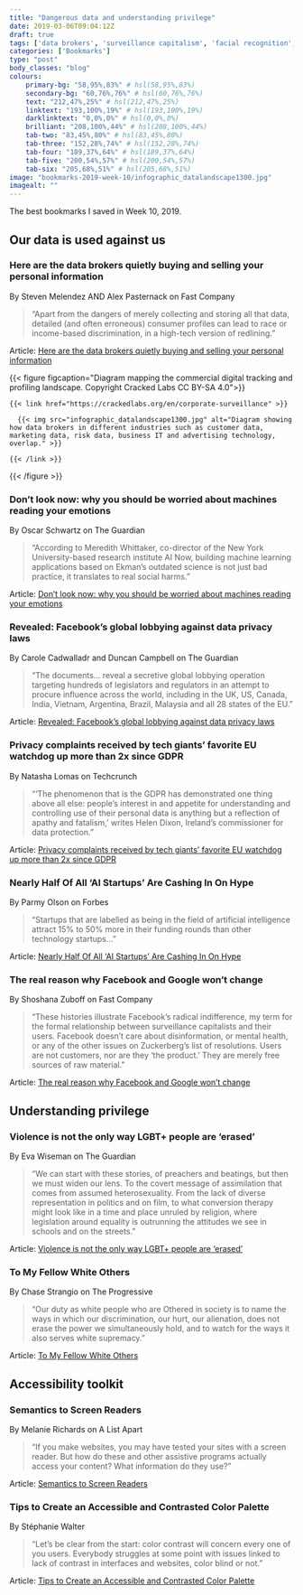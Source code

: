 ```yaml
---
title: "Dangerous data and understanding privilege"
date: 2019-03-06T09:04:12Z
draft: true
tags: ['data brokers', 'surveillance capitalism', 'facial recognition', 'privacy', 'inclusivity', 'accessibility', 'privilege']
categories: ['Bookmarks']
type: "post"
body_classes: "blog"
colours:
    primary-bg: "58,95%,83%" # hsl(58,95%,83%)
    secondary-bg: "60,76%,76%" # hsl(60,76%,76%)
    text: "212,47%,25%" # hsl(212,47%,25%)
    linktext: "193,100%,19%" # hsl(193,100%,19%)
    darklinktext: "0,0%,0%" # hsl(0,0%,0%)
    brilliant: "208,100%,44%" # hsl(208,100%,44%)
    tab-two: "83,45%,80%" # hsl(83,45%,80%)
    tab-three: "152,28%,74%" # hsl(152,28%,74%)
    tab-four: "189,37%,64%" # hsl(189,37%,64%)
    tab-five: "200,54%,57%" # hsl(200,54%,57%)
    tab-six: "205,68%,51%" # hsl(205,68%,51%)
image: "bookmarks-2019-week-10/infographic_datalandscape1300.jpg"
imagealt: ""
---
```


The best bookmarks I saved in Week 10, 2019.<!--more-->

## Our data is used against us

### Here are the data brokers quietly buying and selling your personal information

By Steven Melendez AND Alex Pasternack on Fast Company

> “Apart from the dangers of merely collecting and storing all that data, detailed (and often erroneous) consumer profiles can lead to race or income-based discrimination, in a high-tech version of redlining.”

Article: [Here are the data brokers quietly buying and selling your personal information](https://www.fastcompany.com/90310803/here-are-the-data-brokers-quietly-buying-and-selling-your-personal-information)


{{< figure figcaption="Diagram mapping the commercial digital tracking and profiling landscape. Copyright Cracked Labs CC BY-SA 4.0">}}

    {{< link href="https://crackedlabs.org/en/corporate-surveillance" >}}

      {{< img src="infographic_datalandscape1300.jpg" alt="Diagram showing how data brokers in different industries such as customer data, marketing data, risk data, business IT and advertising technology, overlap." >}}

    {{< /link >}}

{{< /figure >}}



### Don’t look now: why you should be worried about machines reading your emotions

By Oscar Schwartz on The Guardian

> “According to Meredith Whittaker, co-director of the New York University-based research institute AI Now, building machine learning applications based on Ekman’s outdated science is not just bad practice, it translates to real social harms.”

Article: [Don’t look now: why you should be worried about machines reading your emotions](https://www.theguardian.com/technology/2019/mar/06/facial-recognition-software-emotional-science)



### Revealed: Facebook’s global lobbying against data privacy laws

By Carole Cadwalladr and Duncan Campbell on The Guardian

> “The documents… reveal a secretive global lobbying operation targeting hundreds of legislators and regulators in an attempt to procure influence across the world, including in the UK, US, Canada, India, Vietnam, Argentina, Brazil, Malaysia and all 28 states of the EU.”

Article: [Revealed: Facebook’s global lobbying against data privacy laws](https://www.theguardian.com/technology/2019/mar/02/facebook-global-lobbying-campaign-against-data-privacy-laws-investment)



### Privacy complaints received by tech giants’ favorite EU watchdog up more than 2x since GDPR

By Natasha Lomas on Techcrunch

> “‘The phenomenon that is the GDPR has demonstrated one thing above all else: people’s interest in and appetite for understanding and controlling use of their personal data is anything but a reflection of apathy and fatalism,’ writes Helen Dixon, Ireland’s commissioner for data protection.”

Article: [Privacy complaints received by tech giants’ favorite EU watchdog up more than 2x since GDPR](https://techcrunch.com/2019/02/28/privacy-complaints-received-by-tech-giants-favorite-eu-watchdog-up-more-than-2x-since-gdpr)



### Nearly Half Of All ‘AI Startups’ Are Cashing In On Hype

By Parmy Olson on Forbes

> “Startups that are labelled as being in the field of artificial intelligence attract 15% to 50% more in their funding rounds than other technology startups…”

Article: [Nearly Half Of All ‘AI Startups’ Are Cashing In On Hype](https://www.forbes.com/sites/parmyolson/2019/03/04/nearly-half-of-all-ai-startups-are-cashing-in-on-hype)


### The real reason why Facebook and Google won’t change

By Shoshana Zuboff on Fast Company

> “These histories illustrate Facebook’s radical indifference, my term for the formal relationship between surveillance capitalists and their users. Facebook doesn’t care about disinformation, or mental health, or any of the other issues on Zuckerberg’s list of resolutions. Users are not customers, nor are they ‘the product.’ They are merely free sources of raw material.”

Article: [The real reason why Facebook and Google won’t change](https://www.fastcompany.com/90303274/why-facebook-and-google-wont-change)


## Understanding privilege


### Violence is not the only way LGBT+ people are ‘erased’

By Eva Wiseman on The Guardian

> “We can start with these stories, of preachers and beatings, but then we must widen our lens. To the covert message of assimilation that comes from assumed heterosexuality. From the lack of diverse representation in politics and on film, to what conversion therapy might look like in a time and place unruled by religion, where legislation around equality is outrunning the attitudes we see in schools and on the streets.”

Article: [Violence is not the only way LGBT+ people are ‘erased’](https://www.theguardian.com/lifeandstyle/2019/mar/03/violence-is-not-the-only-way-lgbt-people-are-erased-eva-wiseman)


### To My Fellow White Others

By Chase Strangio on The Progressive

> “Our duty as white people who are Othered in society is to name the ways in which our discrimination, our hurt, our alienation, does not erase the power we simultaneously hold, and to watch for the ways it also serves white supremacy.”

Article: [To My Fellow White Others](https://progressive.org/magazine/to-my-fellow-white-others-strangio/)



## Accessibility toolkit


### Semantics to Screen Readers

By Melanie Richards on A List Apart

> “If you make websites, you may have tested your sites with a screen reader. But how do these and other assistive programs actually access your content? What information do they use?”

Article: [Semantics to Screen Readers](https://alistapart.com/article/semantics-to-screen-readers)



### Tips to Create an Accessible and Contrasted Color Palette

By Stéphanie Walter

> “Let’s be clear from the start: color contrast will concern every one of you users. Everybody struggles at some point with issues linked to lack of contrast in interfaces and websites, color blind or not.”

Article: [Tips to Create an Accessible and Contrasted Color Palette](https://stephaniewalter.design/blog/tips-create-accessible-color-palette/)
